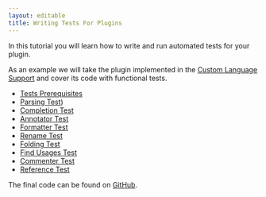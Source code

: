 ```yaml
---
layout: editable
title: Writing Tests For Plugins
---
```


<!--
INITIAL_SOURCE https://confluence.jetbrains.com/display/IntelliJIDEA/Writing+Tests+for+Plugins
-->



In this tutorial you will learn how to write and run automated tests for your plugin.

As an example we will take the plugin implemented in the
[Custom Language Support](cls_tutorial.html)
and cover its code with functional tests.

*  [Tests Prerequisites](tests_prerequisites.html)
*  [Parsing Test](parsing_test.html))
*  [Completion Test](completion_test.html)
*  [Annotator Test](annotator_test.html)
*  [Formatter Test](formatter_test.html)
*  [Rename Test](rename_test.html)
*  [Folding Test](folding_test.html)
*  [Find Usages Test](find_usages_test.html)
*  [Commenter Test](commenter_test.html)
*  [Reference Test](reference_test.html)

The final code can be found on [GitHub](http://github.com/cheptsov/SimplePlugin).